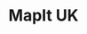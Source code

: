 ---
schema: default
title: MapIt UK
organization: mySociety
notes: "Convert UK postcodes and geographical coordinates to administrative areas.\r\n\r\nMapIt API access starts at £20/mth, and is free for low-volume non-profit use. "
resources:
  - name: MapIt API
    url: 'https://mapit.mysociety.org/'
    format: api
license: ''
category:
  - APIs
  - Geodata
  - United Kingdom
maintainer: mySociety
maintainer_email: mapit@mysociety.org
last_modified: ''
more_info: 'https://mapit.mysociety.org/'
---